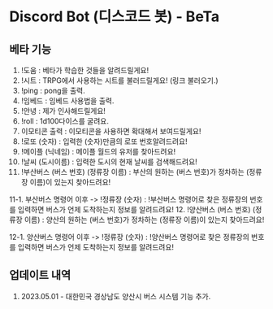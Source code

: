 # Discord Bot (디스코드 봇) - BeTa

## 베타 기능
1. !도움 : 베타가 학습한 것들을 알려드릴게요!
2. !시트 : TRPG에서 사용하는 시트를 불러드릴게요! (링크 불러오기.)
3. !ping : pong을 출력.
4. !임베드 : 임베드 사용법을 출력.
5. !안녕 : 제가 인사해드릴게요!
6. !roll : 1d100다이스를 굴려요.
7. 이모티콘 출력 : 이모티콘을 사용하면 확대해서 보여드릴게요!
8. !로또 (숫자) : 입력한 (숫자)만큼의 로또 번호알려드려요!
9. !메이플 (닉네임) : 메이플 월드의 유저를 찾아드려요!
10. !날씨 (도시이름) : 입력한 도시의 현재 날씨를 검색해드려요!
11. !부산버스 (버스 번호) (정류장 이름) : 부산의 원하는 (버스 번호)가 정차하는 (정류장 이름)이 있는지 찾아드려요!


11-1. 부산버스 명령어 이후 -> !정류장 (숫자) : !부산버스 명령어로 찾은 정류장의 번호를 입력하면 버스가 언제 도착하는지 정보를 알려드려요!
12. !양산버스 (버스 번호) (정류장 이름) : 양산의 원하는 (버스 번호)가 정차하는 (정류장 이름)이 있는지 찾아드려요!


12-1. 양산버스 명령어 이후 -> !정류장 (숫자) : !양산버스 명령어로 찾은 정류장의 번호를 입력하면 버스가 언제 도착하는지 정보를 알려드려요!

## 업데이트 내역
1. 2023.05.01 - 대한민국 경상남도 양산시 버스 시스템 기능 추가.
